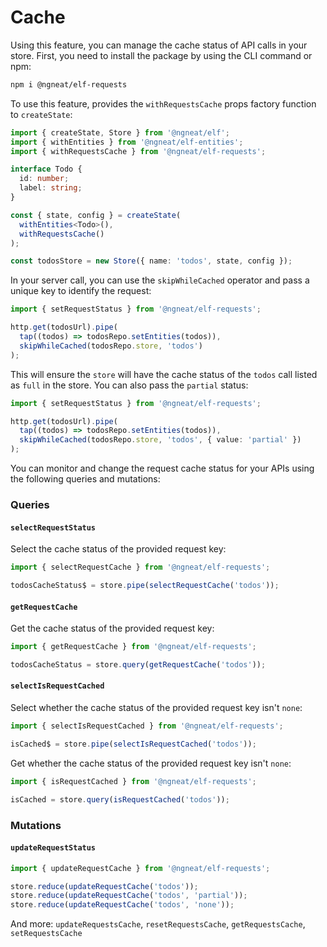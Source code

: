 # Cache

Using this feature, you can manage the cache status of API calls in your store. First, you need to install the package by using the CLI command or npm:

```bash
npm i @ngneat/elf-requests
```

To use this feature, provides the `withRequestsCache` props factory function to `createState`:

```ts
import { createState, Store } from '@ngneat/elf';
import { withEntities } from '@ngneat/elf-entities';
import { withRequestsCache } from '@ngneat/elf-requests';

interface Todo {
  id: number;
  label: string;
}

const { state, config } = createState(
  withEntities<Todo>(),
  withRequestsCache()
);

const todosStore = new Store({ name: 'todos', state, config });
```

In your server call, you can use the `skipWhileCached` operator and pass a unique key to identify the request:

```ts
import { setRequestStatus } from '@ngneat/elf-requests';

http.get(todosUrl).pipe(
  tap((todos) => todosRepo.setEntities(todos)),
  skipWhileCached(todosRepo.store, 'todos')
);
```

This will ensure the `store` will have the cache status of the `todos` call listed as `full` in the store. You can also pass the `partial` status:

```ts
import { setRequestStatus } from '@ngneat/elf-requests';

http.get(todosUrl).pipe(
  tap((todos) => todosRepo.setEntities(todos)),
  skipWhileCached(todosRepo.store, 'todos', { value: 'partial' })
);
```

You can monitor and change the request cache status for your APIs using the following queries and mutations:

### Queries

#### `selectRequestStatus`

Select the cache status of the provided request key:

```ts
import { selectRequestCache } from '@ngneat/elf-requests';

todosCacheStatus$ = store.pipe(selectRequestCache('todos'));
```

#### `getRequestCache`

Get the cache status of the provided request key:

```ts
import { getRequestCache } from '@ngneat/elf-requests';

todosCacheStatus = store.query(getRequestCache('todos'));
```

#### `selectIsRequestCached`

Select whether the cache status of the provided request key isn't `none`:

```ts
import { selectIsRequestCached } from '@ngneat/elf-requests';

isCached$ = store.pipe(selectIsRequestCached('todos'));
```

Get whether the cache status of the provided request key isn't `none`:

```ts
import { isRequestCached } from '@ngneat/elf-requests';

isCached = store.query(isRequestCached('todos'));
```

### Mutations

#### `updateRequestStatus`

```ts
import { updateRequestCache } from '@ngneat/elf-requests';

store.reduce(updateRequestCache('todos'));
store.reduce(updateRequestCache('todos', 'partial'));
store.reduce(updateRequestCache('todos', 'none'));
```

And more:
`updateRequestsCache`, `resetRequestsCache`, `getRequestsCache`, `setRequestsCache`
